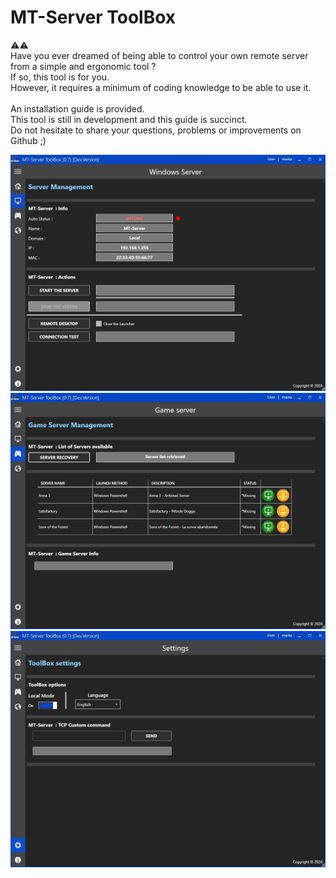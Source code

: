 # MT-Server ToolBox

⚠️⚠️<br/>
Have you ever dreamed of being able to control your own remote server from a simple and ergonomic tool ?<br/>
If so, this tool is for you.<br/>
However, it requires a minimum of coding knowledge to be able to use it.<br/>
<br/>
An installation guide is provided.<br/>
This tool is still in development and this guide is succinct.<br/>
Do not hesitate to share your questions, problems or improvements on Github ;)<br/>

![Capture](https://raw.githubusercontent.com/markanlb/MT-Server-ToolBox/main/Capture_1.JPG?token=GHSAT0AAAAAACSQXTILGCXIYYUU54TSRDJKZSLIE4Q)
![Capture](https://raw.githubusercontent.com/markanlb/MT-Server-ToolBox/main/Capture_2.JPG?token=GHSAT0AAAAAACSQXTIK7ILQ6IL327MU3DIKZSLIFAA)
![Capture](https://raw.githubusercontent.com/markanlb/MT-Server-ToolBox/main/Capture_3.JPG?token=GHSAT0AAAAAACSQXTILX7LVHJNGXAKMRT3GZSLIFAQ)
